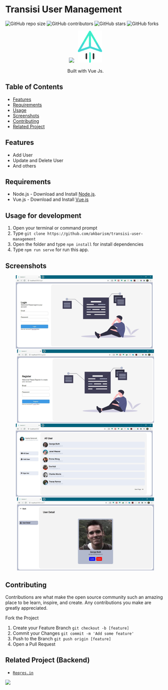 # Transisi User Management

![GitHub repo size](https://img.shields.io/github/repo-size/akbarism/transisi-user-management)
![GitHub contributors](https://img.shields.io/github/contributors/akbarism/transisi-user-management)
![GitHub stars](https://img.shields.io/github/stars/akbarism/transisi-user-management)
![GitHub forks](https://img.shields.io/github/forks/akbarism/transisi-user-management?style=social)

<p align="center">
  <img height="100" src="https://vuejs.org/images/logo.png">
&nbsp
  <img height="100" src="https://github.com/akbarism/transisi-user-management/blob/master/src/assets/img/main-logo.png">
</p>
<p align="center">
  Built with Vue Js.
</p>

## Table of Contents

- [Features](#features)
- [Requirements](#requirements)
- [Usage](#usage-for-development)
- [Screenshots](#screenshots)
- [Contributing](#contributing)
- [Related Project](#related-project-backend)

## Features

- Add User
- Update and Delete User
- And others

## Requirements

- Node.js - Download and Install [Node.js](https://nodejs.org/en/).
- Vue.js - Download and Install [Vue.js](https://vuejs.org/v2/guide/)

## Usage for development

1. Open your terminal or command prompt
2. Type `git clone https://github.com/akbarism/transisi-user-management`
3. Open the folder and type `npm install` for install dependencies
4. Type `npm run serve` for run this app.

## Screenshots


<div align="center" margin-bottom="20px">
    <img width="430" src="https://github.com/akbarism/transisi-user-management/blob/master/src/assets/img/transisi-login.jpg"> &nbsp
    <img width="430" src="https://github.com/akbarism/transisi-user-management/blob/master/src/assets/img/transisi-register.jpg">
</div>
<div align="center" margin-bottom="10px">
    <img width="430" src="https://github.com/akbarism/transisi-user-management/blob/master/src/assets/img/transisi-1-1.jpg">  &nbsp 
    <img width="430" src="https://github.com/akbarism/transisi-user-management/blob/master/src/assets/img/transisi-1-2.jpg">
</div>


## Contributing

Contributions are what make the open source community such an amazing place to be learn, inspire, and create. Any contributions you make are greatly appreciated.

Fork the Project
1. Create your Feature Branch  ```git checkout -b [feature]```
2. Commit your Changes ```git commit -m 'Add some feature'```
3. Push to the Branch ```git push origin [feature]```
4. Open a Pull Request


## Related Project (Backend)
* [`Reqres.in`](https://reqres.in/)
<img height="100" src="https://cdn.dribbble.com/users/584113/screenshots/1773859/reqres.png">
